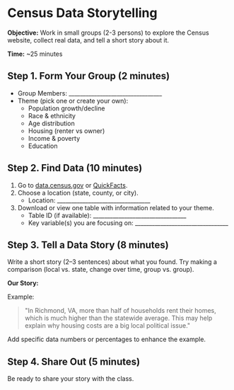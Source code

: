 # Census Data Storytelling

**Objective:** Work in small groups (2-3 persons) to explore the Census website, collect real data, and tell a short story about it.  

**Time:** ~25 minutes  

## Step 1. Form Your Group (2 minutes)

- Group Members: _________________________________  
- Theme (pick one or create your own):  
  - Population growth/decline  
  - Race & ethnicity  
  - Age distribution  
  - Housing (renter vs owner)  
  - Income & poverty  
  - Education  

## Step 2. Find Data (10 minutes)

1. Go to [data.census.gov](https://data.census.gov/) or [QuickFacts](https://www.census.gov/quickfacts/).  
2. Choose a location (state, county, or city).  
   - Location: _________________________________  
3. Download or view one table with information related to your theme.  
   - Table ID (if available): _________________________________  
   - Key variable(s) you are focusing on: _________________________________  

## Step 3. Tell a Data Story (8 minutes)

Write a short story (2–3 sentences) about what you found. Try making a comparison (local vs. state, change over time, group vs. group).  

**Our Story:**  

Example:  
> "In Richmond, VA, more than half of households rent their homes, which is much higher than the statewide average. This may help explain why housing costs are a big local political issue."

Add specific data numbers or percentages to enhance the example.


## Step 4. Share Out (5 minutes)

Be ready to share your story with the class.  
